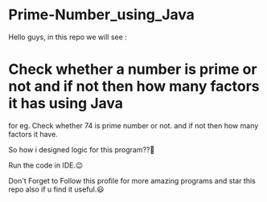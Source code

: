 # Prime-Number_using_Java
Hello guys, in this repo we will see :

<h1>Check whether a number is prime or not and if not then how many factors it has using Java</h1>

for eg. Check whether 74 is prime number or not. and if not then how many factors it have.

So how i designed logic for this program??🤔

Run the code in IDE.😉

Don't Forget to Follow this profile for more amazing programs and star this repo also if u find it useful.😃
